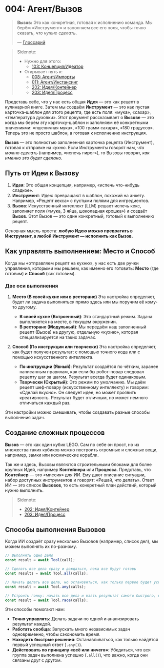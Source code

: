 # 004: Агент/Вызов

> **Вызов:** Это как конкретная, готовая к исполнению команда. Мы берём «Инструмент» и заполняем все его поля, чтобы точно сказать, _что нужно сделать_.
>
> — [Глоссарий](./000_glossary.md)

> Sidenote:
>
> - Нужно для этого:
>   - [103: Концепция/Идеатор](./103_concept_ideator.md)
> - Открывает путь к:
>   - [008: Агент/Импорты](./008_agent_imports.md)
>   - [011: Агент/Инстансинг](./011_agent_instancing.md)
>   - [202: Идея/Контейнер](./202_idea_vessel.md)
>   - [203: Идея/Процесс](./203_idea_process.md)

Представь себе, что у нас есть общая **Идея** — это как рецепт в кулинарной книге. Затем мы создаём **Инструмент** — это как пустая карточка-шаблон для этого рецепта, где есть поля: «мука», «сахар», «температура духовки». Этот документ рассказывает о **Вызове** — это когда мы берём эту карточку-шаблон и заполняем её конкретными значениями: «пшеничная мука», «100 грамм сахара», «180 градусов». Теперь это не просто шаблон, а готовая к исполнению инструкция.

**Вызов** — это полностью заполненная карточка рецепта (Инструмент), готовая к отправке на кухню. Если Инструменты говорят нам, _что можно сделать_ (например, «испечь пирог»), то Вызовы говорят, _как именно это будет сделано_.

## Путь от Идеи к Вызову

1.  **Идея**: Это общая концепция, например, «испечь что-нибудь сладкое».
2.  **Инструмент**: Идею превращают в шаблон, похожий на анкету. Например, «Рецепт кекса» с пустыми полями для ингредиентов.
3.  **Вызов**: Искусственный интеллект (LLM) решает испечь кекс, заполняет поля («мука, 3 яйца, шоколадная крошка») и создаёт **Вызов**. Этот Вызов — это один конкретный, готовый к выполнению рецепт.

Основная мысль проста: **любую Идею можно превратить в Инструмент, а любой Инструмент — исполнить как Вызов.**

## Как управлять выполнением: Место и Способ

Когда мы «отправляем рецепт на кухню», у нас есть две ручки управления, которыми мы решаем, как именно его готовить: **Место** (где готовим) и **Способ** (как готовим).

### Две оси выполнения

1.  **Место (В своей кухне или в ресторане)**
    Эта настройка определяет, будет ли задача выполняться прямо здесь или мы поручим её кому-то другому.
    -   **В своей кухне (Встроенный)**: Это стандартный режим. Задача выполняется на месте, в текущем окружении.
    -   **В ресторане (Модульный)**: Мы передаём наш заполненный рецепт (Вызов) на другую, отдельную «кухню», которая специализируется на таких задачах.

2.  **Способ (По инструкции или творчески)**
    Эта настройка определяет, как будет получен результат: с помощью точного кода или с помощью искусственного интеллекта.
    -   **По инструкции (Явный)**: Результат создаётся по чётким, заранее написанным правилам, как если бы робот-повар следовал рецепту шаг за шагом. Результат всегда будет одинаковым.
    -   **Творчески (Скрытый)**: Это режим по умолчанию. Мы даём рецепт шеф-повару (искусственному интеллекту) и говорим: «Сделай вкусно». Он следует идее, но может проявить креативность. Результат будет отличным, но может немного отличаться каждый раз.

Эти настройки можно смешивать, чтобы создавать разные способы выполнения задач.

## Создание сложных процессов

**Вызов** — это как один кубик LEGO. Сам по себе он прост, но из множества таких кубиков можно построить огромные и сложные вещи, например, замки или космические корабли.

Так же и здесь, Вызовы являются строительными блоками для более крупных Идей, например **Контейнера** или **Процесса**. Представь, что **Контейнер** — это «миссия» для ИИ. Ему дают описание ситуации, набор доступных инструментов и говорят: «Решай, что делать». Ответ ИИ — это список **Вызовов**, то есть конкретный план действий, который нужно выполнить.

> Sidenote:
>
> - [202: Идея/Контейнер](./202_idea_vessel.md)
> - [203: Идея/Процесс](./203_idea_process.md)

## Способы выполнения Вызовов

Когда ИИ создаёт сразу несколько Вызовов (например, список дел), мы можем выполнять их по-разному.

```typescript
// Выполнить одно дело
const result = await Tool(call);

// Сделать все дела сразу и дождаться, пока все будут готовы
const results = await Tool.all(calls);

// Начать делать все дела, но остановиться, как только первое будет успешно выполнено
const result = await Tool.any(calls);

// Устроить гонку: начать все дела и взять результат самого быстрого, неважно, успешный он или нет
const result = await Tool.race(calls);
```

Эти способы помогают нам:

-   **Точно управлять**: Делать задачи по одной и анализировать результат каждой.
-   **Работать сообща**: Запускать много независимых задач одновременно, чтобы сэкономить время.
-   **Находить быстрые решения**: Останавливаться, как только найдётся первый успешный ответ (`.any()`).
-   **Действовать по принципу «всё или ничего»**: Убедиться, что вся группа задач выполнена успешно (`.all()`), что важно, когда они связаны друг с другом.